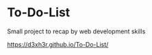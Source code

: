 # To-Do-List
Small project to recap by web development skills

https://d3xh3r.github.io/To-Do-List/
